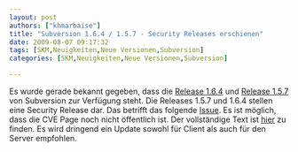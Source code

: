 ```yaml
---
layout: post
authors: ["khmarbaise"]
title: "Subversion 1.6.4 / 1.5.7 - Security Releases erschienen"
date: 2009-08-07 09:17:32
tags: [SKM,Neuigkeiten,Neue Versionen,Subversion]
categories: [SKM,Neuigkeiten,Neue Versionen,Subversion]

---
```

Es wurde gerade bekannt gegeben, dass die <a href="http://subversion.tigris.org/servlets/NewsItemView?newsItemID=2301">Release 1.6.4</a> und <a href="http://subversion.tigris.org/servlets/NewsItemView?newsItemID=2300">Release 1.5.7</a> von Subversion zur Verfügung steht. Die Releases 1.5.7 und 1.6.4 stellen eine Security Release dar. Das betrifft das folgende <a href="http://cve.mitre.org/cgi-bin/cvename.cgi?name=2009-2411">Issue</a>. Es ist möglich, dass die CVE Page noch nicht öffentlich ist. Der vollständige Text ist <a href="http://subversion.tigris.org/security/CVE-2009-2411-advisory.txt">hier</a> zu finden. Es wird dringend ein Update sowohl für Client als auch für den Server empfohlen.
